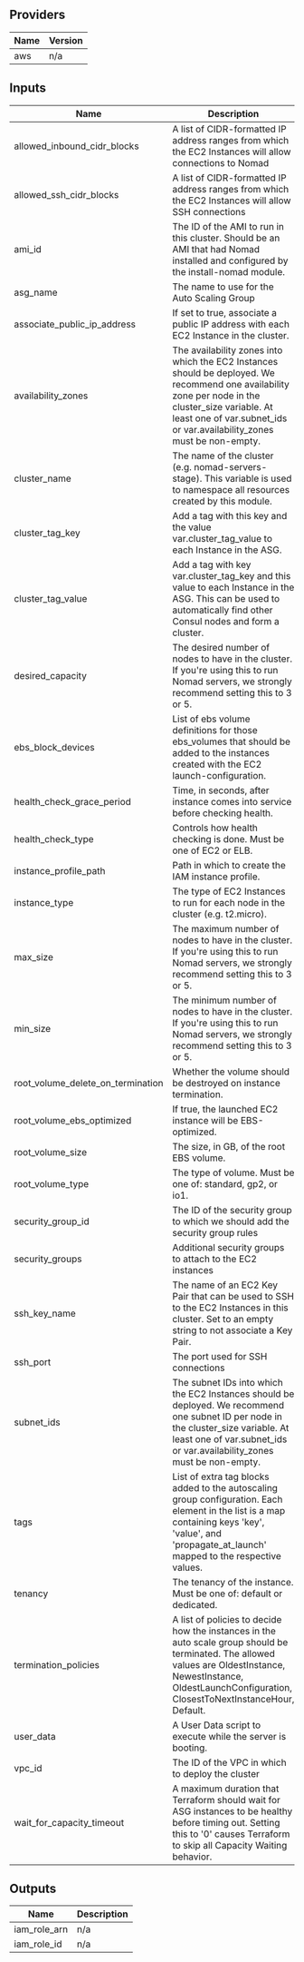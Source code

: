## Providers

| Name | Version |
|------|---------|
| aws | n/a |

## Inputs

| Name | Description | Type | Default | Required |
|------|-------------|------|---------|:-----:|
| allowed\_inbound\_cidr\_blocks | A list of CIDR-formatted IP address ranges from which the EC2 Instances will allow connections to Nomad | `list(string)` | n/a | yes |
| allowed\_ssh\_cidr\_blocks | A list of CIDR-formatted IP address ranges from which the EC2 Instances will allow SSH connections | `list(string)` | `[]` | no |
| ami\_id | The ID of the AMI to run in this cluster. Should be an AMI that had Nomad installed and configured by the install-nomad module. | `string` | n/a | yes |
| asg\_name | The name to use for the Auto Scaling Group | `string` | `""` | no |
| associate\_public\_ip\_address | If set to true, associate a public IP address with each EC2 Instance in the cluster. | `bool` | `false` | no |
| availability\_zones | The availability zones into which the EC2 Instances should be deployed. We recommend one availability zone per node in the cluster\_size variable. At least one of var.subnet\_ids or var.availability\_zones must be non-empty. | `list(string)` | `[]` | no |
| cluster\_name | The name of the cluster (e.g. nomad-servers-stage). This variable is used to namespace all resources created by this module. | `string` | `"fluentd-server"` | no |
| cluster\_tag\_key | Add a tag with this key and the value var.cluster\_tag\_value to each Instance in the ASG. | `string` | `"fluentd-servers"` | no |
| cluster\_tag\_value | Add a tag with key var.cluster\_tag\_key and this value to each Instance in the ASG. This can be used to automatically find other Consul nodes and form a cluster. | `string` | `"auto-join"` | no |
| desired\_capacity | The desired number of nodes to have in the cluster. If you're using this to run Nomad servers, we strongly recommend setting this to 3 or 5. | `number` | n/a | yes |
| ebs\_block\_devices | List of ebs volume definitions for those ebs\_volumes that should be added to the instances created with the EC2 launch-configuration. | `list` | `[]` | no |
| health\_check\_grace\_period | Time, in seconds, after instance comes into service before checking health. | `number` | `300` | no |
| health\_check\_type | Controls how health checking is done. Must be one of EC2 or ELB. | `string` | `"EC2"` | no |
| instance\_profile\_path | Path in which to create the IAM instance profile. | `string` | `"/"` | no |
| instance\_type | The type of EC2 Instances to run for each node in the cluster (e.g. t2.micro). | `string` | n/a | yes |
| max\_size | The maximum number of nodes to have in the cluster. If you're using this to run Nomad servers, we strongly recommend setting this to 3 or 5. | `number` | n/a | yes |
| min\_size | The minimum number of nodes to have in the cluster. If you're using this to run Nomad servers, we strongly recommend setting this to 3 or 5. | `number` | n/a | yes |
| root\_volume\_delete\_on\_termination | Whether the volume should be destroyed on instance termination. | `bool` | `true` | no |
| root\_volume\_ebs\_optimized | If true, the launched EC2 instance will be EBS-optimized. | `bool` | `false` | no |
| root\_volume\_size | The size, in GB, of the root EBS volume. | `number` | `50` | no |
| root\_volume\_type | The type of volume. Must be one of: standard, gp2, or io1. | `string` | `"standard"` | no |
| security\_group\_id | The ID of the security group to which we should add the security group rules | `string` | n/a | yes |
| security\_groups | Additional security groups to attach to the EC2 instances | `list(string)` | `[]` | no |
| ssh\_key\_name | The name of an EC2 Key Pair that can be used to SSH to the EC2 Instances in this cluster. Set to an empty string to not associate a Key Pair. | `string` | `""` | no |
| ssh\_port | The port used for SSH connections | `number` | `22` | no |
| subnet\_ids | The subnet IDs into which the EC2 Instances should be deployed. We recommend one subnet ID per node in the cluster\_size variable. At least one of var.subnet\_ids or var.availability\_zones must be non-empty. | `list(string)` | `[]` | no |
| tags | List of extra tag blocks added to the autoscaling group configuration. Each element in the list is a map containing keys 'key', 'value', and 'propagate\_at\_launch' mapped to the respective values. | <pre>list(object({<br>    key                 = string<br>    value               = string<br>    propagate_at_launch = bool<br>  }))<br></pre> | `[]` | no |
| tenancy | The tenancy of the instance. Must be one of: default or dedicated. | `string` | `"default"` | no |
| termination\_policies | A list of policies to decide how the instances in the auto scale group should be terminated. The allowed values are OldestInstance, NewestInstance, OldestLaunchConfiguration, ClosestToNextInstanceHour, Default. | `string` | `"Default"` | no |
| user\_data | A User Data script to execute while the server is booting. | `string` | n/a | yes |
| vpc\_id | The ID of the VPC in which to deploy the cluster | `string` | n/a | yes |
| wait\_for\_capacity\_timeout | A maximum duration that Terraform should wait for ASG instances to be healthy before timing out. Setting this to '0' causes Terraform to skip all Capacity Waiting behavior. | `string` | `"10m"` | no |

## Outputs

| Name | Description |
|------|-------------|
| iam\_role\_arn | n/a |
| iam\_role\_id | n/a |

